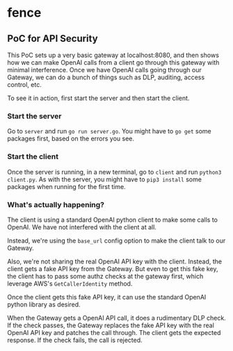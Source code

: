 # fence
## PoC for API Security

This PoC sets up a very basic gateway at localhost:8080, and then shows how we can make OpenAI calls from a client go through this gateway with minimal interference. 
Once we have OpenAI calls going through our Gateway, we can do a bunch of things such as DLP, auditing, access control, etc.

To see it in action, first start the server and then start the client.

### Start the server
Go to `server` and run `go run server.go`. You might have to `go get` some packages first, based on the errors you see.

### Start the client
Once the server is running, in a new terminal, go to `client` and run `python3 client.py`. As with the server, you might have to `pip3 install` some packages when running for the first time.

### What's actually happening?

The client is using a standard OpenAI python client to make some calls to OpenAI. We have not interfered with the client at all.

Instead, we're using the `base_url` config option to make the client talk to our Gateway.

Also, we're not sharing the real OpenAI API key with the client. Instead, the client gets a fake API key from the Gateway. But even to get this fake key, the client has to pass some authz checks at the gateway first, which leverage AWS's `GetCallerIdentity` method.

Once the client gets this fake API key, it can use the standard OpenAI python library as desired. 

When the Gateway gets a OpenAI API call, it does a rudimentary DLP check. If the check passes, the Gateway replaces the fake API key with the real OpenAI API key and patches the call through. The client gets the expected response. If the check fails, the call is rejected.
